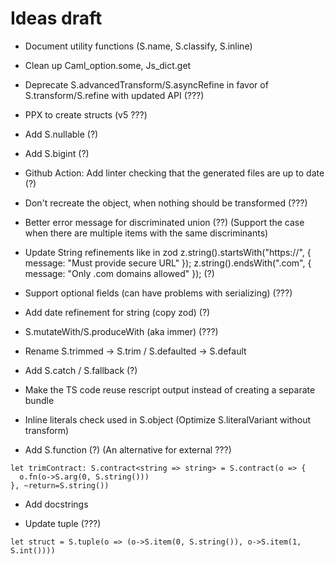 # Ideas draft

- Document utility functions (S.name, S.classify, S.inline)

- Clean up Caml_option.some, Js_dict.get

- Deprecate S.advancedTransform/S.asyncRefine in favor of S.transform/S.refine with updated API (???)

- PPX to create structs (v5 ???)

- Add S.nullable (?)

- Add S.bigint (?)

- Github Action: Add linter checking that the generated files are up to date (?)

- Don't recreate the object, when nothing should be transformed (???)

- Better error message for discriminated union (??) (Support the case when there are multiple items with the same discriminants)

- Update String refinements like in zod
  z.string().startsWith("https://", { message: "Must provide secure URL" });
  z.string().endsWith(".com", { message: "Only .com domains allowed" }); (?)

- Support optional fields (can have problems with serializing) (???)

- Add date refinement for string (copy zod) (?)

- S.mutateWith/S.produceWith (aka immer) (???)

- Rename S.trimmed -> S.trim / S.defaulted -> S.default

- Add S.catch / S.fallback (?)

- Make the TS code reuse rescript output instead of creating a separate bundle

- Inline literals check used in S.object (Optimize S.literalVariant without transform)

- Add S.function (?) (An alternative for external ???)

```
let trimContract: S.contract<string => string> = S.contract(o => {
  o.fn(o->S.arg(0, S.string()))
}, ~return=S.string())
```

- Add docstrings

- Update tuple (???)

```
let struct = S.tuple(o => (o->S.item(0, S.string()), o->S.item(1, S.int())))
```
